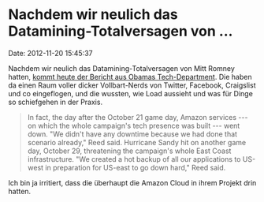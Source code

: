 Nachdem wir neulich das Datamining-Totalversagen von \...
=========================================================

Date: 2012-11-20 15:45:37

Nachdem wir neulich das Datamining-Totalversagen von Mitt Romney hatten,
[kommt heute der Bericht aus Obamas
Tech-Department](http://www.theatlantic.com/technology/archive/2012/11/when-the-nerds-go-marching-in/265325/?single_page=true).
Die haben da einen Raum voller dicker Vollbart-Nerds von Twitter,
Facebook, Craigslist und co eingeflogen, und die wussten, wie Load
aussieht und was für Dinge so schiefgehen in der Praxis.

> In fact, the day after the October 21 game day, Amazon services --- on
> which the whole campaign\'s tech presence was built --- went down.
> \"We didn\'t have any downtime because we had done that scenario
> already,\" Reed said. Hurricane Sandy hit on another game day, October
> 29, threatening the campaign\'s whole East Coast infrastructure. \"We
> created a hot backup of all our applications to US-west in preparation
> for US-east to go down hard,\" Reed said.

Ich bin ja irritiert, dass die überhaupt die Amazon Cloud in ihrem
Projekt drin hatten.
